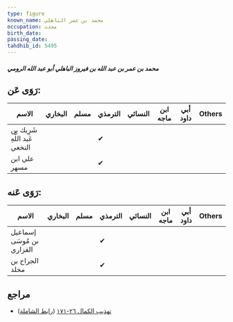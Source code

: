 ```yaml
---
type: figure
known_name: محمد بن عمر الباهلي
occupation: محدث
birth_date:
passing_date:
tahdhib_id: 5495
---
```

##### محمد بن عمر بن عبد الله بن فيروز الباهلي أبو عبد الله الرومي

## رَوَى عَن:
| الاسم                         | البخاري | مسلم | الترمذي | النسائي | ابن ماجه | أبي داود | Others |
| ----------------------------- | ------- | ---- | ------- | ------- | -------- | -------- | ------ |
| شَرِيك بن عَبد اللَّهِ النخعي |         |      | ✔       |         |          |          |        |
| علي ابن مسهر                  |         |      | ✔       |         |          |          |        |
## رَوَى عَنه:
| الاسم                     | البخاري | مسلم | الترمذي | النسائي | ابن ماجه | أبي داود | Others |
| ------------------------- | ------- | ---- | ------- | ------- | -------- | -------- | ------ |
| إسماعيل بن مُوسَى الفزاري |         |      | ✔       |         |          |          |        |
| الجراح بن مخلد            |         |      | ✔       |         |          |          |        |
## مراجع
- [تهذيب الكمال ٢٦-١٧١](obsidian://open?vault=Tahdhib-al-Kamal&file=Figures/٥٤٩٥-محمد%20بن%20عمر%20بن%20عبد%20الله%20بن%20فيروز%20الباهلي%20أبو%20عبد%20الله%20الرومي) ([رابط الشاملة](https://shamela.ws/book/3722/13919))